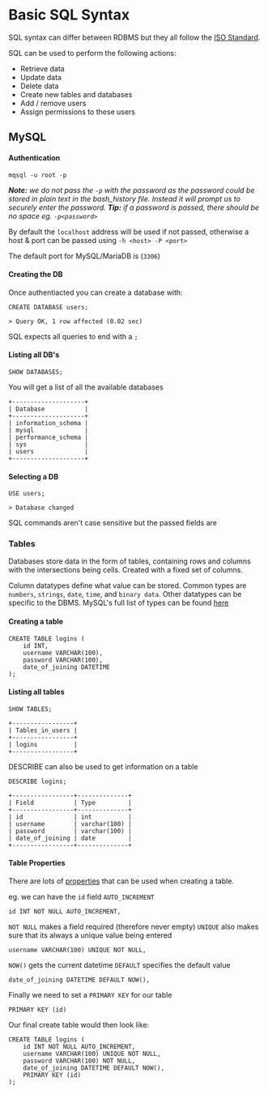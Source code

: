 # Basic SQL Syntax
SQL syntax can differ between RDBMS but they all follow the [ISO Standard](https://en.wikipedia.org/wiki/ISO/IEC_9075).

SQL can be used to perform the following actions:
- Retrieve data
- Update data
- Delete data
- Create new tables and databases
- Add / remove users
- Assign permissions to these users

## MySQL
#### Authentication
```shell
mqsql -u root -p
```
***Note:** we do not pass the `-p` with the password as the password could be stored in plain text in the bash_history file. Instead it will prompt us to securely enter the password.*
***Tip:** if a password is passed, there should be no space eg. `-p<password>`*

By default the `localhost` address will be used if not passed, otherwise a host & port can be passed using `-h <host> -P <port>`

The default port for MySQL/MariaDB is (`3306`)

#### Creating the DB
Once authentiacted you can create a database with:
```MySQL
CREATE DATABASE users;

> Query OK, 1 row affected (0.02 sec)
```

SQL expects all queries to end with a `;`

#### Listing all DB's
```MySQL
SHOW DATABASES;
```

You will get a list of all the available databases
```shell-session
+--------------------+
| Database           |
+--------------------+
| information_schema |
| mysql              |
| performance_schema |
| sys                |
| users              |
+--------------------+
```

#### Selecting a DB
```mysql
USE users;

> Database changed
```

SQL commands aren't case sensitive but the passed fields are

### Tables
Databases store data in the form of tables, containing rows and columns with the intersections being cells. Created with a fixed set of columns.

Column datatypes define what value can be stored. Common types are `numbers`, `strings`, `date`, `time`, and `binary data`. Other datatypes can be specific to the DBMS. MySQL's full list of types can be found [here](https://dev.mysql.com/doc/refman/8.0/en/data-types.html)

#### Creating a table
```Mysql
CREATE TABLE logins (
	id INT,
	username VARCHAR(100),
	password VARCHAR(100),
	date_of_joining DATETIME
);
```

#### Listing all tables
```mysql
SHOW TABLES;
```
```
+-----------------+
| Tables_in_users |
+-----------------+
| logins          |
+-----------------+
```

DESCRIBE can also be used to get information on a table
```mysql
DESCRIBE logins;
```
```
+-----------------+--------------+
| Field           | Type         |
+-----------------+--------------+
| id              | int          |
| username        | varchar(100) |
| password        | varchar(100) |
| date_of_joining | date         |
+-----------------+--------------+
```

#### Table Properties
There are lots of [properties](https://dev.mysql.com/doc/refman/8.0/en/create-table.html) that can be used when creating a table.

eg. we can have the `id` field `AUTO_INCREMENT`
```mysql
id INT NOT NULL AUTO_INCREMENT,
```

`NOT NULL` makes a field required (therefore never empty)
`UNIQUE` also makes sure that its always a unique value being entered
```mysql
username VARCHAR(100) UNIQUE NOT NULL,
```

`NOW()` gets the current datetime
`DEFAULT` specifies the default value
```mysql
date_of_joining DATETIME DEFAULT NOW(),
```

Finally we need to set a `PRIMARY KEY` for our table
```mysql
PRIMARY KEY (id)
```

Our final create table would then look like:
```mysql
CREATE TABLE logins (
	id INT NOT NULL AUTO_INCREMENT,
	username VARCHAR(100) UNIQUE NOT NULL,
	password VARCHAR(100) NOT NULL,
	date_of_joining DATETIME DEFAULT NOW(),
	PRIMARY KEY (id)
);
```
